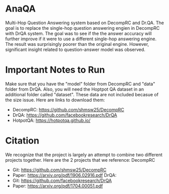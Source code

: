 # AnaQA
Multi-Hop Question Answering system based on DecompRC and Dr.QA. The goal is to replace the single-hop question answering engien in DecompRC with DrQA system. The goal was to see if the the answer accuracy will further improve if it were to use a different single-hop answering engine. The result was surprisingly poorer than the original engine. However, significant insight related to question-answer model was observed.

# Important Notes to Run
Make sure that you have the "model" folder from DecompRC and "data" folder from DrQA. Also, you will need the Hoptpot QA dataset in an additional folder called "dataset". These data are not included becasue of the size issue. Here are links to download them:
- DecompRC: https://github.com/shmsw25/DecompRC
- DrQA: https://github.com/facebookresearch/DrQA
- HotpotQA: https://hotpotqa.github.io/

# Citation
We recognize that the project is largely an attempt to combine two different projects together. Here are the 2 projects that we reference:
DecompRC
- Git: https://github.com/shmsw25/DecompRC
- Paper: https://arxiv.org/pdf/1906.02916.pdf
DrQA:
- Git: https://github.com/facebookresearch/DrQA
- Paper: https://arxiv.org/pdf/1704.00051.pdf
